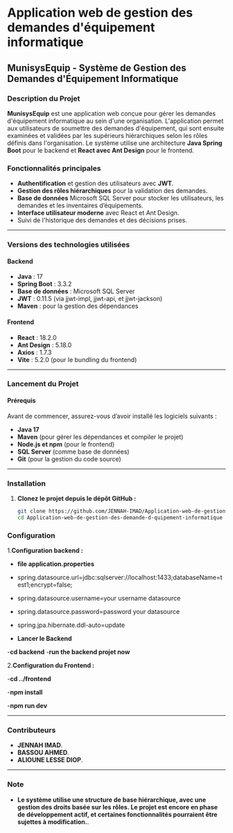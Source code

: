 # Application web de gestion des demandes d'équipement informatique

## MunisysEquip - Système de Gestion des Demandes d'Équipement Informatique

### Description du Projet

**MunisysEquip** est une application web conçue pour gérer les demandes d'équipement informatique au sein d'une organisation. L'application permet aux utilisateurs de soumettre des demandes d'équipement, qui sont ensuite examinées et validées par les supérieurs hiérarchiques selon les rôles définis dans l'organisation. Le système utilise une architecture **Java Spring Boot** pour le backend et **React avec Ant Design** pour le frontend.

### Fonctionnalités principales

- **Authentification** et gestion des utilisateurs avec **JWT**.
- **Gestion des rôles hiérarchiques** pour la validation des demandes.
- **Base de données** Microsoft SQL Server pour stocker les utilisateurs, les demandes et les inventaires d’équipements.
- **Interface utilisateur moderne** avec React et Ant Design.
- Suivi de l'historique des demandes et des décisions prises.

---

### Versions des technologies utilisées

#### Backend

- **Java** : 17
- **Spring Boot** : 3.3.2
- **Base de données** : Microsoft SQL Server
- **JWT** : 0.11.5 (via jjwt-impl, jjwt-api, et jjwt-jackson)
- **Maven** : pour la gestion des dépendances

#### Frontend

- **React** : 18.2.0
- **Ant Design** : 5.18.0
- **Axios** : 1.7.3
- **Vite** : 5.2.0 (pour le bundling du frontend)

---

### Lancement du Projet

#### Prérequis

Avant de commencer, assurez-vous d’avoir installé les logiciels suivants :

- **Java 17**
- **Maven** (pour gérer les dépendances et compiler le projet)
- **Node.js et npm** (pour le frontend)
- **SQL Server** (comme base de données)
- **Git** (pour la gestion du code source)

---

### Installation

1. **Clonez le projet depuis le dépôt GitHub :**

   ```bash
   git clone https://github.com/JENNAH-IMAD/Application-web-de-gestion-des-demandes-des-equipements.git
   cd Application-web-de-gestion-des-demande-d-quipement-informatique

### Configuration
1.**Configuration backend :**
- **file application.properties**
- spring.datasource.url=jdbc:sqlserver://localhost:1433;databaseName=test1;encrypt=false;
- spring.datasource.username=your username datasource
- spring.datasource.password=password your datasource
- spring.jpa.hibernate.ddl-auto=update

- **Lancer le Backend**

-**cd backend**
-**run the backend projet now**

2.**Configuration du Frontend :**

-**cd ../frontend**

-**npm install**

-**npm run dev**

---

### Contributeurs
- **JENNAH IMAD**.
- **BASSOU AHMED**.
- **ALIOUNE LESSE DIOP**.

---

### Note
- **Le système utilise une structure de base hiérarchique, avec une gestion des droits basée sur les rôles. Le projet est encore en phase de développement actif, et certaines fonctionnalités pourraient être sujettes à modification.**.
